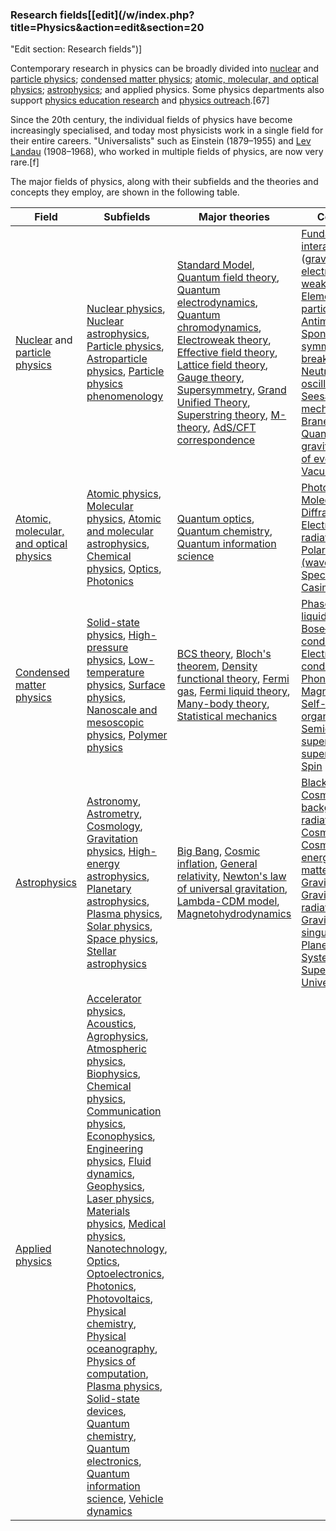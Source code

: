 ### Research fields[[edit](/w/index.php?title=Physics&action=edit&section=20
"Edit section: Research fields")]

Contemporary research in physics can be broadly divided into
[nuclear](/wiki/Nuclear\_physics "Nuclear physics") and [particle
physics](/wiki/Particle\_physics "Particle physics"); [condensed matter
physics](/wiki/Condensed\_matter\_physics "Condensed matter physics"); [atomic,
molecular, and optical physics](/wiki/Atomic,\_molecular,\_and\_optical\_physics
"Atomic, molecular, and optical physics"); [astrophysics](/wiki/Astrophysics
"Astrophysics"); and applied physics. Some physics departments also support
[physics education research](/wiki/Physics\_education\_research "Physics
education research") and [physics outreach](/wiki/Physics\_outreach "Physics
outreach").[67]

Since the 20th century, the individual fields of physics have become
increasingly specialised, and today most physicists work in a single field for
their entire careers. "Universalists" such as Einstein (1879–1955) and [Lev
Landau](/wiki/Lev\_Landau "Lev Landau") (1908–1968), who worked in multiple
fields of physics, are now very rare.[f]

The major fields of physics, along with their subfields and the theories and
concepts they employ, are shown in the following table.

Field | Subfields | Major theories | Concepts 
---|---|---|--- 
[Nuclear](/wiki/Nuclear\_physics "Nuclear physics") and [particle physics](/wiki/Particle\_physics "Particle physics") | [Nuclear physics](/wiki/Nuclear\_physics "Nuclear physics"), [Nuclear astrophysics](/wiki/Nuclear\_astrophysics "Nuclear astrophysics"), [Particle physics](/wiki/Particle\_physics "Particle physics"), [Astroparticle physics](/wiki/Astroparticle\_physics "Astroparticle physics"), [Particle physics phenomenology](/wiki/Phenomenology\_\(physics\) "Phenomenology \(physics\)") | [Standard Model](/wiki/Standard\_Model "Standard Model"), [Quantum field theory](/wiki/Quantum\_field\_theory "Quantum field theory"), [Quantum electrodynamics](/wiki/Quantum\_electrodynamics "Quantum electrodynamics"), [Quantum chromodynamics](/wiki/Quantum\_chromodynamics "Quantum chromodynamics"), [Electroweak theory](/wiki/Electroweak\_interaction "Electroweak interaction"), [Effective field theory](/wiki/Effective\_field\_theory "Effective field theory"), [Lattice field theory](/wiki/Lattice\_field\_theory "Lattice field theory"), [Gauge theory](/wiki/Gauge\_theory "Gauge theory"), [Supersymmetry](/wiki/Supersymmetry "Supersymmetry"), [Grand Unified Theory](/wiki/Grand\_Unified\_Theory "Grand Unified Theory"), [Superstring theory](/wiki/Superstring\_theory "Superstring theory"), [M-theory](/wiki/M-theory "M-theory"), [AdS/CFT correspondence](/wiki/AdS/CFT\_correspondence "AdS/CFT correspondence") | [Fundamental interaction](/wiki/Fundamental\_interaction "Fundamental interaction") ([gravitational](/wiki/Gravity "Gravity"), [electromagnetic](/wiki/Electromagnetism "Electromagnetism"), [weak](/wiki/Weak\_interaction "Weak interaction"), [strong](/wiki/Strong\_interaction "Strong interaction")), [Elementary particle](/wiki/Elementary\_particle "Elementary particle"), [Spin](/wiki/Spin\_\(particle\_physics\) "Spin \(particle physics\)"), [Antimatter](/wiki/Antimatter "Antimatter"), [Spontaneous symmetry breaking](/wiki/Spontaneous\_symmetry\_breaking "Spontaneous symmetry breaking"), [Neutrino oscillation](/wiki/Neutrino\_oscillation "Neutrino oscillation"), [Seesaw mechanism](/wiki/Seesaw\_mechanism "Seesaw mechanism"), [Brane](/wiki/Brane "Brane"), [String](/wiki/String\_\(physics\) "String \(physics\)"), [Quantum gravity](/wiki/Quantum\_gravity "Quantum gravity"), [Theory of everything](/wiki/Theory\_of\_everything "Theory of everything"), [Vacuum energy](/wiki/Vacuum\_energy "Vacuum energy") 
[Atomic, molecular, and optical physics](/wiki/Atomic,\_molecular,\_and\_optical\_physics "Atomic, molecular, and optical physics") | [Atomic physics](/wiki/Atomic\_physics "Atomic physics"), [Molecular physics](/wiki/Molecular\_physics "Molecular physics"), [Atomic and molecular astrophysics](/wiki/Atomic\_and\_molecular\_astrophysics "Atomic and molecular astrophysics"), [Chemical physics](/wiki/Chemical\_physics "Chemical physics"), [Optics](/wiki/Optics "Optics"), [Photonics](/wiki/Photonics "Photonics") | [Quantum optics](/wiki/Quantum\_optics "Quantum optics"), [Quantum chemistry](/wiki/Quantum\_chemistry "Quantum chemistry"), [Quantum information science](/wiki/Quantum\_information\_science "Quantum information science") | [Photon](/wiki/Photon "Photon"), [Atom](/wiki/Atom "Atom"), [Molecule](/wiki/Molecule "Molecule"), [Diffraction](/wiki/Diffraction "Diffraction"), [Electromagnetic radiation](/wiki/Electromagnetic\_radiation "Electromagnetic radiation"), [Laser](/wiki/Laser "Laser"), [Polarization (waves)](/wiki/Polarization\_\(waves\) "Polarization \(waves\)"), [Spectral line](/wiki/Spectral\_line "Spectral line"), [Casimir effect](/wiki/Casimir\_effect "Casimir effect") 
[Condensed matter physics](/wiki/Condensed\_matter\_physics "Condensed matter physics") | [Solid-state physics](/wiki/Solid-state\_physics "Solid-state physics"), [High-pressure physics](/wiki/High-pressure\_physics "High-pressure physics"), [Low-temperature physics](/wiki/Cryogenics "Cryogenics"), [Surface physics](/wiki/Surface\_science "Surface science"), [Nanoscale and mesoscopic physics](/wiki/Nanotechnology "Nanotechnology"), [Polymer physics](/wiki/Polymer\_physics "Polymer physics") | [BCS theory](/wiki/BCS\_theory "BCS theory"), [Bloch's theorem](/wiki/Bloch%27s\_theorem "Bloch's theorem"), [Density functional theory](/wiki/Density\_functional\_theory "Density functional theory"), [Fermi gas](/wiki/Fermi\_gas "Fermi gas"), [Fermi liquid theory](/wiki/Fermi\_liquid\_theory "Fermi liquid theory"), [Many-body theory](/wiki/Many-body\_theory "Many-body theory"), [Statistical mechanics](/wiki/Statistical\_mechanics "Statistical mechanics") | [Phases](/wiki/Phase\_\(matter\) "Phase \(matter\)") ([gas](/wiki/Gas "Gas"), [liquid](/wiki/Liquid "Liquid"), [solid](/wiki/Solid "Solid")), [Bose–Einstein condensate](/wiki/Bose%E2%80%93Einstein\_condensate "Bose–Einstein condensate"), [Electrical conduction](/wiki/Electrical\_conduction "Electrical conduction"), [Phonon](/wiki/Phonon "Phonon"), [Magnetism](/wiki/Magnetism "Magnetism"), [Self-organization](/wiki/Self-organization "Self-organization"), [Semiconductor](/wiki/Semiconductor "Semiconductor"), [superconductor](/wiki/Superconductivity "Superconductivity"), [superfluidity](/wiki/Superfluidity "Superfluidity"), [Spin](/wiki/Spin\_\(particle\_physics\) "Spin \(particle physics\)") 
[Astrophysics](/wiki/Astrophysics "Astrophysics") | [Astronomy](/wiki/Astronomy "Astronomy"), [Astrometry](/wiki/Astrometry "Astrometry"), [Cosmology](/wiki/Physical\_cosmology "Physical cosmology"), [Gravitation physics](/wiki/Gravity "Gravity"), [High-energy astrophysics](/wiki/High-energy\_astronomy "High-energy astronomy"), [Planetary astrophysics](/wiki/Planetary\_science "Planetary science"), [Plasma physics](/wiki/Plasma\_\(physics\) "Plasma \(physics\)"), [Solar physics](/wiki/Solar\_physics "Solar physics"), [Space physics](/wiki/Space\_physics "Space physics"), [Stellar astrophysics](/wiki/Astronomy#Stellar\_astronomy "Astronomy") | [Big Bang](/wiki/Big\_Bang "Big Bang"), [Cosmic inflation](/wiki/Cosmic\_inflation "Cosmic inflation"), [General relativity](/wiki/General\_relativity "General relativity"), [Newton's law of universal gravitation](/wiki/Newton%27s\_law\_of\_universal\_gravitation "Newton's law of universal gravitation"), [Lambda-CDM model](/wiki/Lambda-CDM\_model "Lambda-CDM model"), [Magnetohydrodynamics](/wiki/Magnetohydrodynamics "Magnetohydrodynamics") | [Black hole](/wiki/Black\_hole "Black hole"), [Cosmic background radiation](/wiki/Cosmic\_background\_radiation "Cosmic background radiation"), [Cosmic string](/wiki/Cosmic\_string "Cosmic string"), [Cosmos](/wiki/Cosmos "Cosmos"), [Dark energy](/wiki/Dark\_energy "Dark energy"), [Dark matter](/wiki/Dark\_matter "Dark matter"), [Galaxy](/wiki/Galaxy "Galaxy"), [Gravity](/wiki/Gravity "Gravity"), [Gravitational radiation](/wiki/Gravitational\_radiation "Gravitational radiation"), [Gravitational singularity](/wiki/Gravitational\_singularity "Gravitational singularity"), [Planet](/wiki/Planet "Planet"), [Solar System](/wiki/Solar\_System "Solar System"), [Star](/wiki/Star "Star"), [Supernova](/wiki/Supernova "Supernova"), [Universe](/wiki/Universe "Universe") 
[Applied physics](/wiki/Applied\_physics "Applied physics") | [Accelerator physics](/wiki/Accelerator\_physics "Accelerator physics"), [Acoustics](/wiki/Acoustics "Acoustics"), [Agrophysics](/wiki/Agrophysics "Agrophysics"), [Atmospheric physics](/wiki/Atmospheric\_physics "Atmospheric physics"), [Biophysics](/wiki/Biophysics "Biophysics"), [Chemical physics](/wiki/Chemical\_physics "Chemical physics"), [Communication physics](/wiki/Communication\_physics "Communication physics"), [Econophysics](/wiki/Econophysics "Econophysics"), [Engineering physics](/wiki/Engineering\_physics "Engineering physics"), [Fluid dynamics](/wiki/Fluid\_dynamics "Fluid dynamics"), [Geophysics](/wiki/Geophysics "Geophysics"), [Laser physics](/wiki/Laser\_physics "Laser physics"), [Materials physics](/wiki/Materials\_science "Materials science"), [Medical physics](/wiki/Medical\_physics "Medical physics"), [Nanotechnology](/wiki/Nanotechnology "Nanotechnology"), [Optics](/wiki/Optics "Optics"), [Optoelectronics](/wiki/Optoelectronics "Optoelectronics"), [Photonics](/wiki/Photonics "Photonics"), [Photovoltaics](/wiki/Photovoltaics "Photovoltaics"), [Physical chemistry](/wiki/Physical\_chemistry "Physical chemistry"), [Physical oceanography](/wiki/Physical\_oceanography "Physical oceanography"), [Physics of computation](/wiki/Physics\_of\_computation "Physics of computation"), [Plasma physics](/wiki/Plasma\_physics "Plasma physics"), [Solid-state devices](/wiki/Solid-state\_physics "Solid-state physics"), [Quantum chemistry](/wiki/Quantum\_chemistry "Quantum chemistry"), [Quantum electronics](/wiki/Quantum\_electronics "Quantum electronics"), [Quantum information science](/wiki/Quantum\_information\_science "Quantum information science"), [Vehicle dynamics](/wiki/Vehicle\_dynamics "Vehicle dynamics") 
 